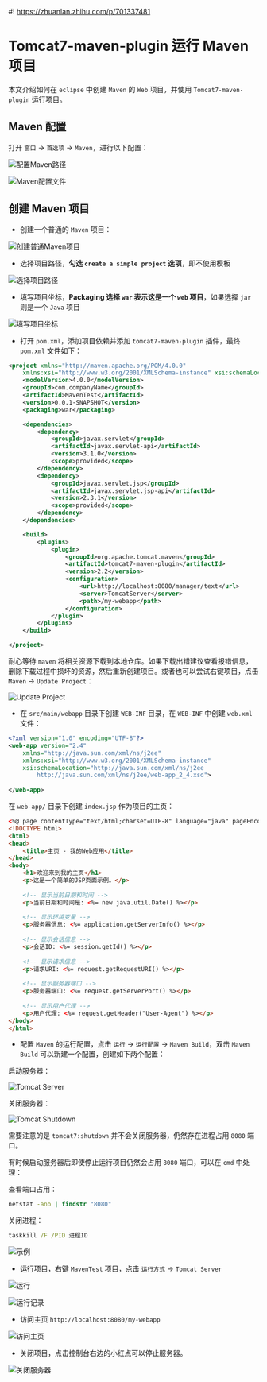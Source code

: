 #! https://zhuanlan.zhihu.com/p/701337481
# Tomcat7-maven-plugin 运行 Maven 项目

本文介绍如何在 `eclipse` 中创建 `Maven` 的 `Web` 项目，并使用 `Tomcat7-maven-plugin` 运行项目。

## Maven 配置

打开 `窗口` -> `首选项` -> `Maven`，进行以下配置：

![配置Maven路径](./img/maven_installation.png)

![Maven配置文件](./img/maven_user_setting.png)

## 创建 Maven 项目

* 创建一个普通的 `Maven` 项目：

![创建普通Maven项目](./img/Maven_Project.png)

* 选择项目路径，**勾选 `create a simple project` 选项**，即不使用模板

![选择项目路径](./img/New_Maven_Project.png)

* 填写项目坐标，**Packaging 选择 `war` 表示这是一个 `web` 项目**，如果选择 `jar` 则是一个 `Java` 项目

![填写项目坐标](./img/Maven_xy.png)

* 打开 `pom.xml`，添加项目依赖并添加 `tomcat7-maven-plugin` 插件，最终 `pom.xml` 文件如下：

```xml
<project xmlns="http://maven.apache.org/POM/4.0.0"
    xmlns:xsi="http://www.w3.org/2001/XMLSchema-instance" xsi:schemaLocation="http://maven.apache.org/POM/4.0.0 https://maven.apache.org/xsd/maven-4.0.0.xsd">
    <modelVersion>4.0.0</modelVersion>
    <groupId>com.companyName</groupId>
    <artifactId>MavenTest</artifactId>
    <version>0.0.1-SNAPSHOT</version>
    <packaging>war</packaging>

    <dependencies>
        <dependency>
            <groupId>javax.servlet</groupId>
            <artifactId>javax.servlet-api</artifactId>
            <version>3.1.0</version>
            <scope>provided</scope>
        </dependency>
        <dependency>
            <groupId>javax.servlet.jsp</groupId>
            <artifactId>javax.servlet.jsp-api</artifactId>
            <version>2.3.1</version>
            <scope>provided</scope>
        </dependency>
    </dependencies>

    <build>
        <plugins>
            <plugin>
                <groupId>org.apache.tomcat.maven</groupId>
                <artifactId>tomcat7-maven-plugin</artifactId>
                <version>2.2</version>
                <configuration>
                    <url>http://localhost:8080/manager/text</url>
                    <server>TomcatServer</server>
                    <path>/my-webapp</path>
                </configuration>
            </plugin>
        </plugins>
    </build>

</project>
```

耐心等待 `maven` 将相关资源下载到本地仓库。如果下载出错建议查看报错信息，删除下载过程中损坏的资源，然后重新创建项目。或者也可以尝试右键项目，点击 `Maven` -> `Update Project`：

![Update Project](./img/update_project.png)

* 在 `src/main/webapp` 目录下创建 `WEB-INF` 目录，在 `WEB-INF` 中创建 `web.xml` 文件：

```xml
<?xml version="1.0" encoding="UTF-8"?>
<web-app version="2.4" 
    xmlns="http://java.sun.com/xml/ns/j2ee" 
    xmlns:xsi="http://www.w3.org/2001/XMLSchema-instance"
    xsi:schemaLocation="http://java.sun.com/xml/ns/j2ee 
        http://java.sun.com/xml/ns/j2ee/web-app_2_4.xsd">
    
</web-app>
```

在 `web-app/` 目录下创建 `index.jsp` 作为项目的主页：

```html
<%@ page contentType="text/html;charset=UTF-8" language="java" pageEncoding="UTF-8"%>
<!DOCTYPE html>
<html>
<head>
    <title>主页 - 我的Web应用</title>
</head>
<body>
    <h1>欢迎来到我的主页</h1>
    <p>这是一个简单的JSP页面示例。</p>
    
    <!-- 显示当前日期和时间 -->
    <p>当前日期和时间是: <%= new java.util.Date() %></p>
    
    <!-- 显示环境变量 -->
    <p>服务器信息: <%= application.getServerInfo() %></p>
    
    <!-- 显示会话信息 -->
    <p>会话ID: <%= session.getId() %></p>
    
    <!-- 显示请求信息 -->
    <p>请求URI: <%= request.getRequestURI() %></p>
    
    <!-- 显示服务器端口 -->
    <p>服务器端口: <%= request.getServerPort() %></p>
    
    <!-- 显示用户代理 -->
    <p>用户代理: <%= request.getHeader("User-Agent") %></p>
</body>
</html>
```

* 配置 `Maven` 的运行配置，点击 `运行` -> `运行配置` -> `Maven Build`，双击 `Maven Build` 可以新建一个配置，创建如下两个配置：

启动服务器：

![Tomcat Server](./img/tomcat_server.png)

关闭服务器：

![Tomcat Shutdown](./img/tomcat_shutdown.png)

需要注意的是 `tomcat7:shutdown` 并不会关闭服务器，仍然存在进程占用 `8080` 端口。

有时候启动服务器后即使停止运行项目仍然会占用 `8080` 端口，可以在 `cmd` 中处理：

查看端口占用：

```bat
netstat -ano | findstr "8080"
```

关闭进程：

```bat
taskkill /F /PID 进程ID
```

![示例](./img/taskkill.png)

* 运行项目，右键 `MavenTest` 项目，点击 `运行方式` -> `Tomcat Server`

![运行](./img/run_maven.png)

![运行记录](./img/my_webapp.png)

* 访问主页 `http://localhost:8080/my-webapp`

![访问主页](./img/main_page.png)

* 关闭项目，点击控制台右边的小红点可以停止服务器。

![关闭服务器](./img/shutdown_server.png)